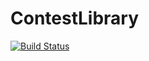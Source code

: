 # ContestLibrary

[![Build Status](https://travis-ci.org/Nikkely/ContestLibrary.svg?branch=master)](https://travis-ci.org/Nikkely/ContestLibrary)
